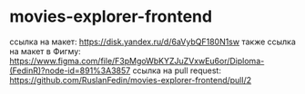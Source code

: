 # movies-explorer-frontend
ссылка на макет: https://disk.yandex.ru/d/6aVybQF180N1sw
также ссылка на макет в Фигму: https://www.figma.com/file/F3pMgoWbKYZJuZVxwEu6or/Diploma-(FedinR)?node-id=891%3A3857
ссылка на pull request: https://github.com/RuslanFedin/movies-explorer-frontend/pull/2
